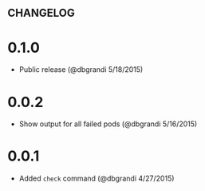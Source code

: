 ## CHANGELOG

# 0.1.0
  - Public release (@dbgrandi 5/18/2015)

# 0.0.2
  - Show output for all failed pods (@dbgrandi 5/16/2015)

# 0.0.1
  - Added `check` command (@dbgrandi 4/27/2015)
  
